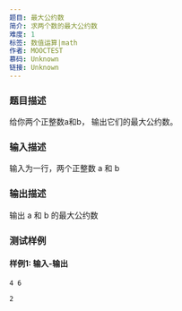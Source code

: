 ```yaml
---
题目: 最大公约数
简介: 求两个数的最大公约数
难度: 1
标签: 数值运算|math
作者: MOOCTEST
慕码: Unknown
链接: Unknown
---
```


### 题目描述

给你两个正整数a和b， 输出它们的最大公约数。

### 输入描述

输入为一行，两个正整数 a 和 b

### 输出描述

输出 a 和 b 的最大公约数

### 测试样例

#### 样例1: 输入-输出

```
4 6
```

```
2
```

